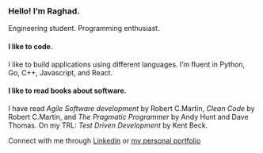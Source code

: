 ### Hello! I’m Raghad.

Engineering student. Programming enthusiast.
#### I like to code.
I like to build applications using different languages. I’m fluent in Python, Go, C++, Javascript, and React.

#### I like to read books about software.
I have read *Agile Software development* by Robert C.Martin, *Clean Code* by Robert C.Martin, and *The Pragmatic Programmer* by Andy Hunt and Dave Thomas. On my TRL: *Test Driven Development* by Kent Beck. 

Connect with me through [Linkedin](https://www.linkedin.com/in/raghadasfour/) or [my personal portfolio](https://raghadasfour.com/)
